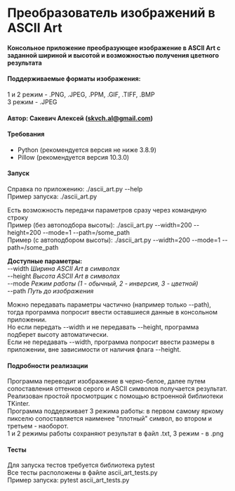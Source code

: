 # Преобразователь изображений в ASCII Art

#### Консольное приложение преобразующее изображение в ASCII Art c заданной шириной и высотой и возможностью получения цветного результата  

#### Поддерживаемые форматы изображения:   
1 и 2 режим -  .PNG, .JPEG, .PPM, .GIF, .TIFF, .BMP  
3 режим - .JPEG  

#### Автор: Сакевич Алексей (skvch.al@gmail.com)

#### Требования
- Python (рекомендуется версия не ниже 3.8.9)
- Pillow (рекомендуется версия 10.3.0)

#### Запуск
Справка по приложению: ./ascii_art.py --help  
Пример запуска: ./ascii_art.py  

Есть возможность передачи параметров сразу через командную строку  
Пример (без автоподбора высоты): ./ascii_art.py --width=200 --height=200 --mode=1 --path=/some_path  
Пример (с автоподбором высоты): ./ascii_art.py --width=200 --mode=1 --path=/some_path  

__Доступные параметры:__   
--width _Ширина ASCII Art в символах_  
--height _Высота ASCII Art в символах_  
--mode _Режим работы (1 - обычный, 2 - инверсия, 3 - цветной)_    
--path _Путь до изображения_   
 

Можно передавать параметры частично (например только --path), тогда программа попросит ввести оставшиеся данные в консольном приложении.  
Но если передать --width и не передавать --height, программа подберет высоту автоматически.  
Если не передавать --width, программа попросит ввести размеры в приложении, вне зависимости от наличия флага --height.

#### Подробности реализации
Программа переводит изображение в черно-белое, далее путем сопоставления оттенков серого и ASCII символов получается результат.  
Реализован простой просмотрщик с помощью встроенной библиотеки TKinter.  
Программа поддерживает 3 режима работы: в первом самому яркому пикселю сопоставляется наименее "плотный" cимвол, во втором и третьем - наоборот.  
1 и 2 режимы работы сохраняют результат в файл .txt, 3 режим - в .png


#### Тесты
Для запуска тестов требуется библиотека pytest  
Все тесты расположены в файле ascii_art_tests.py  
Пример запуска: pytest ascii_art_tests.py
